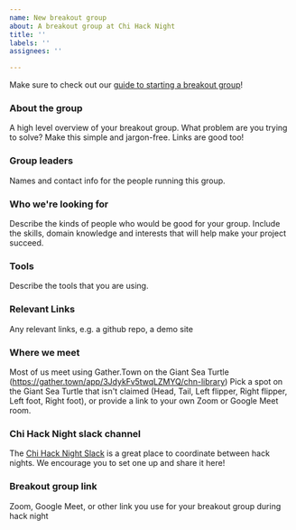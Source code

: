 ```yaml
---
name: New breakout group
about: A breakout group at Chi Hack Night
title: ''
labels: ''
assignees: ''

---
```


Make sure to check out our [guide to starting a breakout group](https://chihacknight.org/blog/2020/02/28/so-you-want-to-start-a-breakout-group.html)!

### About the group
A high level overview of your breakout group. What problem are you trying to solve? Make this simple and jargon-free. Links are good too!

### Group leaders
Names and contact info for the people running this group.

### Who we're looking for
Describe the kinds of people who would be good for your group. Include the skills, domain knowledge and interests that will help make your project succeed.

### Tools
Describe the tools that you are using.

### Relevant Links
Any relevant links, e.g. a github repo, a demo site

### Where we meet
Most of us meet using Gather.Town on the Giant Sea Turtle (https://gather.town/app/3JdykFv5twqLZMYQ/chn-library) 
Pick a spot on the Giant Sea Turtle that isn't claimed (Head, Tail, Left flipper, Right flipper, Left foot, Right foot), or provide a link to your own Zoom or Google Meet room.

### Chi Hack Night slack channel
The [Chi Hack Night Slack](http://slackme.chihacknight.org/) is a great place to coordinate between hack nights. We encourage you to set one up and share it here!

### Breakout group link
Zoom, Google Meet, or other link you use for your breakout group during hack night
